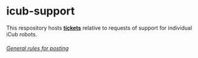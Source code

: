 # icub-support
This respository hosts [**tickets**](https://github.com/robotology/icub-support/issues) relative to requests of support for individual iCub robots.

###### [General rules for posting](/.github/SUPPORT)
